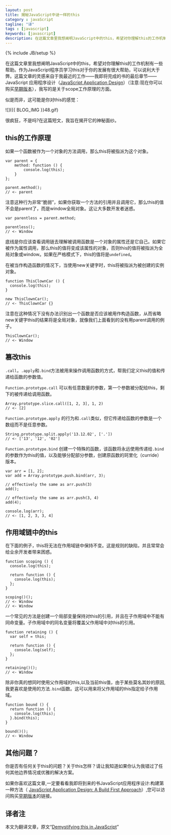 ```yaml
---
layout: post
title: 揭秘JavaScript中谜一样的this
category : javaScript
tagline: "译"
tags : [javascript]
keywords: [javascript]
description: 在这篇文章里我想阐明JavaScript中的this，希望对你理解this的工作机制有一些帮助。作为JavaScript程序员学习this对于你的发展有很大帮助，可以说利大于弊。
---
```

{% include JB/setup %}

在这篇文章里我想阐明JavaScript中的this，希望对你理解this的工作机制有一些帮助。作为JavaScript程序员学习this对于你的发展有很大帮助，可以说利大于弊。这篇文章的灵感来自于我最近的工作——我即将完成的书的最后章节——JavaScript 应用程序设计（[JavaScript Application Design](http://bevacqua.io/buildfirst)）（注意:现在你可以购买[早期版本](http://bevacqua.io/bf/book)），我写的是关于scope工作原理的方面。

似是而非，这可能是你对this的感觉：

![]({{ BLOG_IMG }}48.gif)

很疯狂，不是吗?在这篇短文，我旨在揭开它的神秘面纱。

## this的工作原理 ##

如果一个函数被作为一个对象的方法调用，那么this将被指派为这个对象。

	var parent = {
	    method: function () {
	        console.log(this);
	    }
	};
	
	parent.method();
	// <- parent

注意这种行为非常“脆弱”，如果你获取一个方法的引用并且调用它，那么this的值不会是parent了，而是window全局对象。这让大多数开发者迷惑。

	var parentless = parent.method;
	
	parentless();
	// <- Window

底线是你应该查看调用链去理解被调用函数是一个对象的属性还是它自己。如果它被作为属性调用，那么this的值将变成该属性的对象，否则this的值将被指派为全局对象或window。如果在严格模式下，this的值将是`undefined`。

在被当作构造函数的情况下，当使用new关键字时，this将被指派为被创建的实例对象。

	function ThisClownCar () {
	  console.log(this);
	}
	
	new ThisClownCar();
	// <- ThisClownCar {}

注意在这种情况下没有办法识别出一个函数是否应该被用作构造函数，从而省略new关键字this的结果将是全局对象，就像我们上面看到的没有用parent调用的例子。

	ThisClownCar();
	// <- Window

## 篡改this ##

`.call`，`.apply`和`.bind`方法被用来操作调用函数的方式，帮我们定义this的值和传递给函数的参数值。

`Function.prototype.call` 可以有任意数量的参数，第一个参数被分配给this，剩下的被传递给调用函数。

	Array.prototype.slice.call([1, 2, 3], 1, 2)
	// <- [2]

`Function.prototype.apply` 的行为和`.call`类似，但它传递给函数的参数是一个数组而不是任意参数。

	String.prototype.split.apply('13.12.02', ['.'])
	// <- ['13', '12', '02']

`Function.prototype.bind` 创建一个特殊的函数，该函数将永远使用传递给`.bind`的参数作为this的值，以及能够分配部分参数，创建原函数的珂里化（curride）版本。

	var arr = [1, 2];
	var add = Array.prototype.push.bind(arr, 3);
	
	// effectively the same as arr.push(3)
	add();
	
	// effectively the same as arr.push(3, 4)
	add(4);
	
	console.log(arr);
	// <- [1, 2, 3, 3, 4]

## 作用域链中的this ##

在下面的例子，this将无法在作用域链中保持不变。这是规则的缺陷，并且常常会给业余开发者带来困惑。

	function scoping () {
	  console.log(this);
	
	  return function () {
	    console.log(this);
	  };
	}
	
	scoping()();
	// <- Window
	// <- Window

一个常见的方法是创建一个局部变量保持对this的引用，并且在子作用域中不能有同命变量。子作用域中的同名变量将覆盖父作用域中对this的引用。

	function retaining () {
	  var self = this;
	
	  return function () {
	    console.log(self);
	  };
	}
	
	retaining()();
	// <- Window

除非你真的想同时使用父作用域的this,以及当前this值，由于某些莫名其妙的原因,我更喜欢是使用的方法`.bind`函数。这可以用来将父作用域的this指定给子作用域。

	function bound () {
	  return function () {
	    console.log(this);
	  }.bind(this);
	}
	
	bound()();
	// <- Window

## 其他问题？ ##

你是否有任何关于this的问题？关于this怎样？请让我知道如果你认为我错过了任何其他边界情况或优雅的解决方案。

如果你喜欢这篇文章,一定要看看我即将到来的书JavaScript应用程序设计:构建第一种方法（ [JavaScript Application Design: A Build First Approach](http://bevacqua.io/buildfirst)）,您可以访问购买[早期版本](http://bevacqua.io/bf/book)的链接。

## 译者注 ##

本文为翻译文章，原文“[Demystifying this in JavaScript](http://flippinawesome.org/2013/12/09/demystifying-this-in-javascript/)”